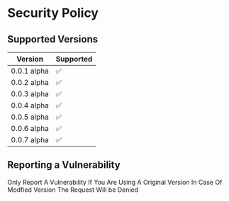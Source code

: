 # Security Policy

## Supported Versions


| Version     | Supported          |
| ----------- | ------------------ |
| 0.0.1 alpha | :white_check_mark: |
| 0.0.2 alpha | :white_check_mark: |
| 0.0.3 alpha | :white_check_mark: |
| 0.0.4 alpha | :white_check_mark: | 
| 0.0.5 alpha | :white_check_mark: |
| 0.0.6 alpha | :white_check_mark: |
| 0.0.7 alpha | :white_check_mark: |





## Reporting a Vulnerability

Only Report A Vulnerability If You Are Using A Original Version In Case Of Modfied Version The Request Will be Denied
